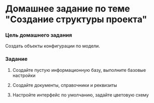 # Домашнее задание по теме "Создание структуры проекта"


### Цель домашнего задания

Cоздать объекты конфигурации по модели. 


### Задание

1. Создайте пустую информационную базу, выполните базовые настройки

2. Создайте документы, справочники и реквизиты

3. Настройте интерфейс по умолчанию, задайте цветовую схему

